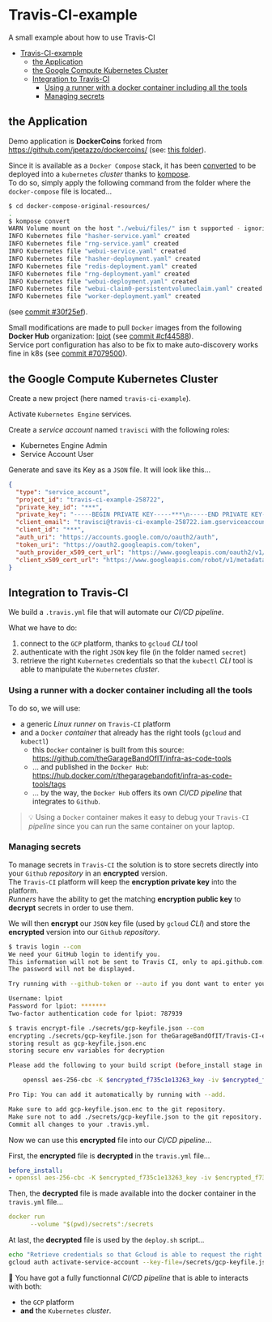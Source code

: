 # Travis-CI-example

A small example about how to use Travis-CI

- [Travis-CI-example](#travis-ci-example)
  - [the Application](#the-application)
  - [the Google Compute Kubernetes Cluster](#the-google-compute-kubernetes-cluster)
  - [Integration to Travis-CI](#integration-to-travis-ci)
    - [Using a runner with a docker container including all the tools](#using-a-runner-with-a-docker-container-including-all-the-tools)
    - [Managing secrets](#managing-secrets)

## the Application

Demo application is **DockerCoins** forked from <https://github.com/jpetazzo/dockercoins/> (see: [this folder](https://github.com/theGarageBandOfIT/Travis-CI-example/tree/master/docker-compose-original-resources)).

Since it is available as a `Docker Compose` stack, it has been [converted](https://kubernetes.io/docs/tasks/configure-pod-container/translate-compose-kubernetes/) to be deployed into a `kubernetes` _cluster_ thanks to [kompose](http://kompose.io/).  
To do so, simply apply the following command from the folder where the `docker-compose` file is located…

```sh
$ cd docker-compose-original-resources/
.
$ kompose convert
WARN Volume mount on the host "./webui/files/" isn t supported - ignoring path on the host
INFO Kubernetes file "hasher-service.yaml" created
INFO Kubernetes file "rng-service.yaml" created
INFO Kubernetes file "webui-service.yaml" created
INFO Kubernetes file "hasher-deployment.yaml" created
INFO Kubernetes file "redis-deployment.yaml" created
INFO Kubernetes file "rng-deployment.yaml" created
INFO Kubernetes file "webui-deployment.yaml" created
INFO Kubernetes file "webui-claim0-persistentvolumeclaim.yaml" created
INFO Kubernetes file "worker-deployment.yaml" created
```

(see [commit #30f25ef](https://github.com/theGarageBandOfIT/Travis-CI-example/commit/30f25efd05d3b354976bfaa9a18b08b97de503b6)).  

Small modifications are made to pull `Docker` images from the following **Docker Hub** organization: [lpiot](https://hub.docker.com/u/lpiot) (see [commit #cf44588](https://github.com/theGarageBandOfIT/Travis-CI-example/commit/cf4458832e16ac917820199669d23b4b765aebf7)).  
Service port configuration has also to be fix to make auto-discovery works fine in k8s (see [commit #7079500](https://github.com/theGarageBandOfIT/Travis-CI-example/commit/7079500f418608f24b5e06ef32cf17fb038da360)).

## the Google Compute Kubernetes Cluster

Create a new project (here named `travis-ci-example`).  

Activate `Kubernetes Engine` services.

Create a _service account_ named `travisci` with the following roles:

* Kubernetes Engine Admin
* Service Account User

Generate and save its Key as a `JSON` file. It will look like this…

```JSON
{
  "type": "service_account",
  "project_id": "travis-ci-example-258722",
  "private_key_id": "***",
  "private_key": "-----BEGIN PRIVATE KEY-----***\n-----END PRIVATE KEY-----\n",
  "client_email": "travisci@travis-ci-example-258722.iam.gserviceaccount.com",
  "client_id": "***",
  "auth_uri": "https://accounts.google.com/o/oauth2/auth",
  "token_uri": "https://oauth2.googleapis.com/token",
  "auth_provider_x509_cert_url": "https://www.googleapis.com/oauth2/v1/certs",
  "client_x509_cert_url": "https://www.googleapis.com/robot/v1/metadata/x509/travisci%40travis-ci-example-258722.iam.gserviceaccount.com"
}
```

## Integration to Travis-CI

We build a `.travis.yml` file that will automate our _CI/CD pipeline_.  

What we have to do:

1. connect to the `GCP` platform, thanks to `gcloud` _CLI_ tool
2. authenticate with the right `JSON` key file (in the folder named `secret`)
3. retrieve the right `Kubernetes` credentials so that the `kubectl` _CLI_ tool is able to manipulate the `Kubernetes` _cluster_.

### Using a runner with a docker container including all the tools

To do so, we will use:

* a generic _Linux_ _runner_ on `Travis-CI` platform
* and a `Docker` _container_ that already has the right tools (`gcloud` and `kubectl`)
    * this `Docker` container is built from this source: <https://github.com/theGarageBandOfIT/infra-as-code-tools>
    * … and published in the `Docker Hub`: <https://hub.docker.com/r/thegaragebandofit/infra-as-code-tools/tags>
    * … by the way, the `Docker Hub` offers its own _CI/CD pipeline_ that integrates to `Github`.

> :bulb: Using a `Docker` container makes it easy to debug your `Travis-CI` _pipeline_ since you can run the same container on your laptop.

### Managing secrets

To manage secrets in `Travis-CI` the solution is to store secrets directly into your `Github` _repository_ in an **encrypted** version.  
The `Travis-CI` platform will keep the **encryption private key** into the platform.  
_Runners_ have the ability to get the matching **encryption public key** to **decrypt** secrets in order to use them.

We will then **encrypt** our `JSON` key file (used by `gcloud` _CLI_) and store the **encrypted** version into our `Github` _repository_.

```sh
$ travis login --com
We need your GitHub login to identify you.
This information will not be sent to Travis CI, only to api.github.com.
The password will not be displayed.

Try running with --github-token or --auto if you dont want to enter your password anyway.

Username: lpiot
Password for lpiot: *******
Two-factor authentication code for lpiot: 787939

$ travis encrypt-file ./secrets/gcp-keyfile.json --com
encrypting ./secrets/gcp-keyfile.json for theGarageBandOfIT/Travis-CI-example
storing result as gcp-keyfile.json.enc
storing secure env variables for decryption

Please add the following to your build script (before_install stage in your .travis.yml, for instance):

    openssl aes-256-cbc -K $encrypted_f735c1e13263_key -iv $encrypted_f735c1e13263_iv -in gcp-keyfile.json.enc -out ./secrets/gcp-keyfile.json -d

Pro Tip: You can add it automatically by running with --add.

Make sure to add gcp-keyfile.json.enc to the git repository.
Make sure not to add ./secrets/gcp-keyfile.json to the git repository.
Commit all changes to your .travis.yml.
```

Now we can use this **encrypted** file into our _CI/CD pipeline_…


First, the **encrypted** file is **decrypted** in the `travis.yml` file…

```YAML
before_install:
- openssl aes-256-cbc -K $encrypted_f735c1e13263_key -iv $encrypted_f735c1e13263_iv -in ./secrets/gcp-keyfile.json.enc -out ./secrets/gcp-keyfile.json -d
```

Then, the **decrypted** file is made available into the docker container in the `travis.yml` file…

```YAML
docker run
      --volume "$(pwd)/secrets":/secrets
```

At last, the **decrypted** file is used by the `deploy.sh` script…

```sh
echo "Retrieve credentials so that Gcloud is able to request the right GCP project…"
gcloud auth activate-service-account --key-file=/secrets/gcp-keyfile.json --project=travis-ci-example-258722
```

:tada: You have got a fully functionnal _CI/CD pipeline_ that is able to interacts with both:

* the `GCP` platform
* **and** the `Kubernetes` _cluster_.